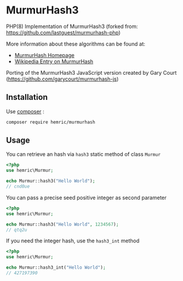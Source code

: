 # MurmurHash3

PHP(8) Implementation of MurmurHash3 (forked from: https://github.com/lastguest/murmurhash-php)

More information about these algorithms can be found at:

* [MurmurHash Homepage](http://sites.google.com/site/murmurhash/)
* [Wikipedia Entry on MurmurHash](http://en.wikipedia.org/wiki/MurmurHash) 

Porting of the MurmurHash3 JavaScript version created by Gary Court (https://github.com/garycourt/murmurhash-js)

## Installation

Use [composer](https://getcomposer.org/download/) :

```bash
composer require hemric/murmurhash
```

## Usage

You can retrieve an hash via `hash3` static method of class `Murmur`

```php
<?php
use hemric\Murmur;

echo Murmur::hash3("Hello World");
// cnd0ue
```

You can pass a precise seed positive integer as second parameter

```php
<?php
use hemric\Murmur;

echo Murmur::hash3("Hello World", 1234567);
// qtq2u
```

If you need the integer hash, use the `hash3_int` method

```php
<?php
use hemric\Murmur;

echo Murmur::hash3_int("Hello World");
// 427197390
```